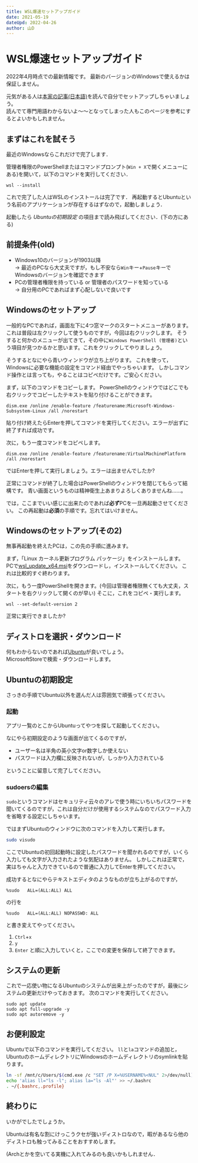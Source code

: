 ```yaml
---
title: WSL爆速セットアップガイド
date: 2021-05-19
dateUpd: 2022-04-26
author: 山D
---
```


# WSL爆速セットアップガイド

2022年4月時点での最新情報です。
最新のバージョンのWindowsで使えるかは保証しません。

元気がある人は[本家の記事(日本語)](https://docs.microsoft.com/ja-jp/windows/wsl/install)を読んで自分でセットアップしちゃいましょう。  
読んでて専門用語わからないよ〜〜となってしまった人もこのページを参考にするとよいかもしれません。

## まずはこれを試そう

最近のWindowsならこれだけで完了します．

管理者権限のPowerShellまたはコマンドプロンプト(`Win + X`で開くメニューにある)を開いて，以下のコマンドを実行してください．

```
wsl --install
```

これで完了した人はWSLのインストールは完了です．
再起動するとUbuntuという名前のアプリケーションが存在するはずなので，起動しましょう．

起動したら *Ubuntuの初期設定* の項目まで読み飛ばしてください．(下の方にある)

## 前提条件(old)

- Windows10のバージョンが1903以降  
  → 最近のPCなら大丈夫ですが，もし不安なら`Win`キー+`Pause`キーでWindowsのバージョンを確認できます
- PCの管理者権限を持っている or 管理者のパスワードを知っている  
  → 自分用のPCであればまず心配しないで良いです

## Windowsのセットアップ

一般的なPCであれば，画面左下に4つ窓マークのスタートメニューがあります。
これは普段は左クリックして使うものですが，今回は右クリックします。
そうすると何かのメニューが出てきて，その中に`Windows PowerShell (管理者)`という項目が見つかるかと思います。これをクリックしてやりましょう。

そうするとなにやら青いウィンドウが立ち上がります。
これを使って，Windowsに必要な機能の設定をコマンド経由でやっちゃいます。
しかしコマンド操作とは言っても，やることはコピペだけです。ご安心ください。

まず，以下のコマンドをコピーします。
PowerShellのウィンドウではどこでも右クリックでコピーしたテキストを貼り付けることができます。

```
dism.exe /online /enable-feature /featurename:Microsoft-Windows-Subsystem-Linux /all /norestart
```

貼り付け終えたらEnterを押してコマンドを実行してください。エラーが出ずに終了すれば成功です。

次に，もう一度コマンドをコピペします。

```
dism.exe /online /enable-feature /featurename:VirtualMachinePlatform /all /norestart
```

ではEnterを押して実行しましょう。エラーは出ませんでしたか?

正常にコマンドが終了した場合はPowerShellのウィンドウを閉じてもらって結構です。
青い画面というものは精神衛生上あまりよろしくありませんね……。

では，ここまでいい感じに出来たのであれば**必ず**PCを一旦再起動させてください。
この再起動は**必須**の手順です。忘れてはいけません。

## Windowsのセットアップ(その2)

無事再起動を終えたPCは，この先の手順に進みます。

まず，「Linux カーネル更新プログラム パッケージ」をインストールします。
PCで[wsl_update_x64.msi](https://wslstorestorage.blob.core.windows.net/wslblob/wsl_update_x64.msi)をダウンロードし，インストールしてください。
これは比較的すぐ終わります。

次に，もう一度PowerShellを開きます。(今回は管理者権限無くても大丈夫，スタートを右クリックして開くのが早い)
そこに，これをコピペ・実行します。

```
wsl --set-default-version 2
```

正常に実行できましたか?

## ディストロを選択・ダウンロード

何もわからないのであれば[Ubuntu](https://www.microsoft.com/store/productid/9NBLGGH4MSV6)が良いでしょう。  
MicrosoftStoreで検索・ダウンロードします。

## Ubuntuの初期設定

さっきの手順でUbuntu以外を選んだ人は雰囲気で頑張ってください。

### 起動

アプリ一覧のとこからUbuntuってやつを探して起動してください。

なにやら初期設定のような画面が出てくるのですが，

- ユーザー名は半角の英小文字or数字しか使えない
- パスワードは入力欄に反映されないが，しっかり入力されている

ということに留意して完了してください。

### sudoersの編集

`sudo`というコマンドはセキュリティ云々のアレで使う時にいちいちパスワードを聞いてくるのですが，これは自分だけが使用するシステムなのでパスワード入力を省略する設定にしちゃいます。  

ではまずUbuntuのウィンドウに次のコマンドを入力して実行します。

```bash
sudo visudo
```

ここでUbuntuの初回起動時に設定したパスワードを聞かれるのですが，いくら入力しても文字が入力されたような気配はありません。
しかしこれは正常で，実はちゃんと入力できているので普通に入力してEnterを押してください。

成功するとなにやらテキストエディタのようなものが立ち上がるのですが，

```
%sudo   ALL=(ALL:ALL) ALL
```

の行を

```
%sudo   ALL=(ALL:ALL) NOPASSWD: ALL
```

と書き変えてやってください。

1. `Ctrl`+`x`
1. `y`
1. `Enter`
と順に入力していくと，ここでの変更を保存して終了できます。

## システムの更新

これで一応使い物になるUbuntuのシステムが出来上がったのですが，最後にシステムの更新だけやっておきます。
次のコマンドを実行してください。

```
sudo apt update
sudo apt full-upgrade -y
sudo apt autoremove -y
```

## お便利設定

Ubuntuで以下のコマンドを実行してください。
`ll`と`la`コマンドの追加と，UbuntuのホームディレクトリにWindowsのホームディレクトリのsymlinkを貼ります。

```bash
ln -sf /mnt/c/Users/$(cmd.exe /c "SET /P X=%USERNAME%<NUL" 2>/dev/null) WinHome
echo 'alias ll="ls -l"; alias la="ls -Al"' >> ~/.bashrc
. ~/{.bashrc,.profile}
```

## 終わりに

いかがでしたでしょうか。

Ubuntuは有名な割にけっこうクセが強いディストロなので，暇があるなら他のディストロも触ってみることをおすすめします。

(Archとかを空いてる実機に入れてみるのも良いかもしれません．
